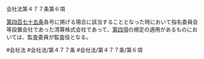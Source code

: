 会社法第４７７条第６項

[第四百七十五条](会社法＿＿＿＿第４７５条)各号に掲げる場合に該当することとなった時において指名委員会等設置会社であった清算株式会社であって、[第四項](会社法＿＿＿＿第４７７条第４項)の規定の適用があるものにおいては、監査委員が監査役となる。

#会社法
#会社法/第４７７条
#会社法/第４７７条/第６項
